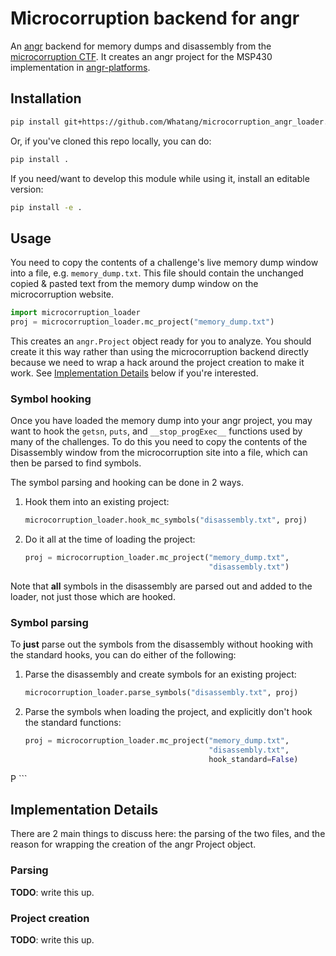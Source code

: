 # Microcorruption backend for angr

An [angr](https://angr.io) backend for memory dumps and disassembly from the [microcorruption CTF](https://microcorruption.com/). It creates an angr project for the MSP430 implementation in [angr-platforms](https://github.com/angr/angr-platforms).

## Installation

```bash
pip install git+https://github.com/Whatang/microcorruption_angr_loader.git
```

Or, if you've cloned this repo locally, you can do:

```bash
pip install .
```

If you need/want to develop this module while using it, install an editable version:

```bash
pip install -e .
```

## Usage

You need to copy the contents of a challenge's live memory dump window into a file, e.g. `memory_dump.txt`. This file should contain the unchanged copied & pasted text from the memory dump window on the microcorruption website.

```python
import microcorruption_loader
proj = microcorruption_loader.mc_project("memory_dump.txt")
```

This creates an `angr.Project` object ready for you to analyze. You should create it this way rather than using the microcorruption backend directly because we need to wrap a hack around the project creation to make it work. See [Implementation Details](#implementation-details) below if you're interested.

### Symbol hooking

Once you have loaded the memory dump into your angr project, you may want to hook the `getsn`, `puts`, and `__stop_progExec__` functions used by many of the challenges. To do this you need to copy the contents of the Disassembly window from the microcorruption site into a file, which can then be parsed to find symbols.

The symbol parsing and hooking can be done in 2 ways.

1. Hook them into an existing project:

   ```python
   microcorruption_loader.hook_mc_symbols("disassembly.txt", proj)
   ```

2. Do it all at the time of loading the project:

   ```python
   proj = microcorruption_loader.mc_project("memory_dump.txt",
                                            "disassembly.txt")
   ```

Note that **all** symbols in the disassembly are parsed out and added to the loader, not just those which are hooked.

### Symbol parsing

To **just** parse out the symbols from the disassembly without hooking with the standard hooks, you can do either of the following:

1. Parse the disassembly and create symbols for an existing project:

   ```python
   microcorruption_loader.parse_symbols("disassembly.txt", proj)
   ```

2. Parse the symbols when loading the project, and explicitly don't hook the standard functions:

   ```python
   proj = microcorruption_loader.mc_project("memory_dump.txt", 
                                            "disassembly.txt",
                                            hook_standard=False)
P   ```

## Implementation Details

There are 2 main things to discuss here: the parsing of the two files, and the reason for wrapping the creation of the angr Project object.

### Parsing

**TODO**: write this up.

### Project creation

**TODO**: write this up.
